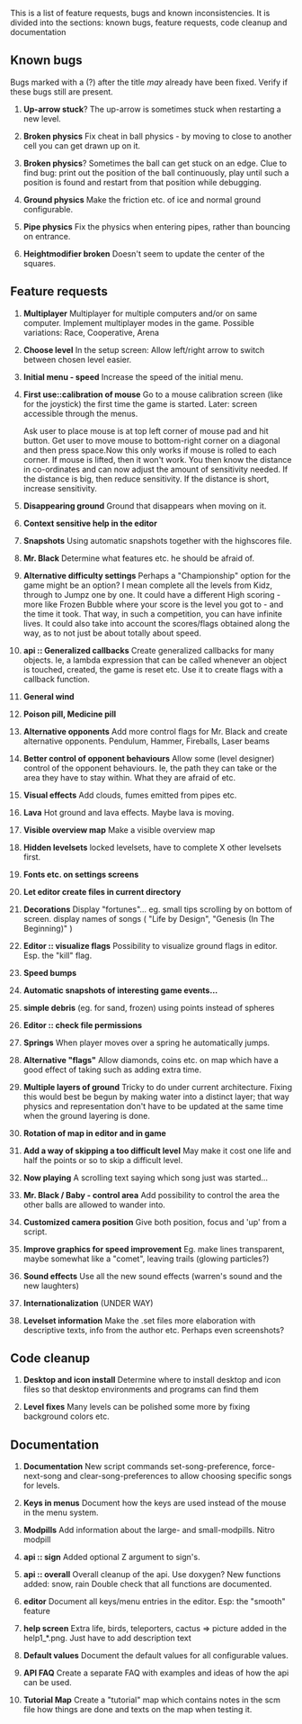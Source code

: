 This is a list of feature requests, bugs and known inconsistencies.
It is divided into the sections: known bugs, feature requests, 
code cleanup and documentation

## Known bugs

Bugs marked with a (?) after the title *may* already have been fixed. 
Verify if these bugs still are present.

1. **Up-arrow stuck**? The up-arrow is sometimes stuck when restarting a new 
level. 

1. **Broken physics** Fix cheat in ball physics - by moving to close to 
another cell you can get drawn up on it.

1. **Broken physics**? Sometimes the ball can get stuck on an edge. Clue to 
find bug: print out the position of the ball continuously, play until such a 
position is found and restart from that 
position while debugging.

1. **Ground physics** Make the friction etc. of ice and normal ground 
configurable.

1. **Pipe physics** Fix the physics when entering pipes, rather than bouncing 
on entrance.

1. **Heightmodifier broken** Doesn't seem to update the center of the squares.

## Feature requests


1. **Multiplayer** Multiplayer for multiple computers and/or on same computer.
Implement multiplayer modes in the game. Possible variations: Race, 
Cooperative, Arena

1. **Choose level** In the setup screen: Allow left/right arrow to switch 
between chosen level easier.

1. **Initial menu - speed** Increase the speed of the initial menu.

1. **First use::calibration of mouse** Go to a mouse calibration screen (like 
for the joystick) the first time the game is started. Later: screen 
accessible through the menus.

    Ask user to place mouse is at top left corner of mouse pad and hit button.
Get user to move mouse to bottom-right corner on a diagonal and then
press space.Now this only works if mouse is rolled to each corner.
If mouse is lifted, then it won't work. You then know the distance in
co-ordinates and can now adjust the amount of sensitivity needed. If the
distance is big, then reduce sensitivity. If the distance is short, increase
sensitivity.

1. **Disappearing ground** Ground that disappears when moving on it.

1. **Context sensitive help in the editor**

1. **Snapshots**  Using automatic snapshots together with the highscores file.

1. **Mr. Black** Determine what features etc. he should be afraid of.

1. **Alternative difficulty settings**  Perhaps a "Championship" option for 
the game might be an option? I mean complete all the levels from Kidz, 
through to Jumpz one by one. It could have a different High scoring - more 
like Frozen Bubble where your score is the level you got to - and the time it 
took. That way, in such a competition, you can have infinite lives. It could 
also take into account the scores/flags obtained along the way, as to not 
just be about totally about speed.

1. **api :: Generalized callbacks** Create generalized callbacks for many 
objects. Ie, a lambda expression that can be called whenever an object is 
touched, created, the game is reset etc. Use it to create flags with a 
callback function.

1. **General wind**

1. **Poison pill, Medicine pill**

1. **Alternative opponents** Add more control flags for Mr. Black and create 
alternative opponents. Pendulum, Hammer, Fireballs, Laser beams

1. **Better control of opponent behaviours** Allow some (level designer) 
control of the opponent behaviours. Ie, the path they can take or the area 
they have to stay within. What they are afraid of etc.

1. **Visual effects** Add clouds, fumes emitted from pipes etc.

1. **Lava** Hot ground and lava effects. Maybe lava is moving.

1. **Visible overview map** Make a visible overview map

1. **Hidden levelsets** locked levelsets, have to complete X other levelsets 
first.

1. **Fonts etc. on settings screens**

1. **Let editor create files in current directory**

1. **Decorations** Display "fortunes"... eg. small tips scrolling by on 
bottom of screen. display names of songs ( "Life by Design", "Genesis (In The 
Beginning)" )

1. **Editor :: visualize flags** Possibility to visualize ground flags in 
editor. Esp. the "kill" flag.

1. **Speed bumps**

1. **Automatic snapshots of interesting game events...**

1. **simple debris** (eg. for sand, frozen) using points instead of 
spheres

1. **Editor :: check file permissions**

1. **Springs** When player moves over a spring he automatically jumps.

1. **Alternative "flags"** Allow diamonds, coins etc. on map which have a 
good effect of taking such as adding extra time.

1. **Multiple layers of ground** Tricky to do under current architecture. 
Fixing this would best be begun by making water into a distinct layer; that 
way physics and representation don't have to be updated at the same time when 
the ground layering is done.

1. **Rotation of map in editor and in game**

1. **Add a way of skipping a too difficult level** May make it cost one life 
and half the points or so to skip a difficult level. 

1. **Now playing** A scrolling text saying which song just was started...

1. **Mr. Black / Baby - control area** Add possibility to control the area 
the other balls are allowed to wander into.

1. **Customized camera position** Give both position, focus and 'up' from a 
script.

1. **Improve graphics for speed improvement** Eg. make lines transparent, 
maybe somewhat like a "comet", leaving trails (glowing particles?)

1. **Sound effects** Use all the new sound effects (warren's sound and the 
new laughters)

1. **Internationalization**   (UNDER WAY)

1. **Levelset information** Make the .set files more elaboration with 
descriptive texts, info from the author etc.  Perhaps even screenshots?

## Code cleanup

1. **Desktop and icon install** Determine where to install desktop and icon
files so that desktop environments and programs can find them

1. **Level fixes** Many levels can be polished some more by fixing background 
colors etc.


## Documentation


1. **Documentation** New script commands set-song-preference, force-next-song 
and clear-song-preferences to allow choosing specific songs for levels.

1. **Keys in menus** Document how the keys are used instead of the mouse in 
the menu system.

1. **Modpills** Add information about the large- and small-modpills. Nitro 
modpill

1. **api :: sign** Added optional Z argument to sign's.

1. **api :: overall** Overall cleanup of the api. Use doxygen? New functions 
added: snow, rain Double check that all functions are documented.

1. **editor** Document all keys/menu entries in the editor. Esp: the "smooth" 
feature

1. **help screen** Extra life, birds, teleporters, cactus  => picture added 
in the help1_*.png. Just have to add description text

1. **Default values** Document the default values for all configurable values.

1. **API FAQ** Create a separate FAQ with examples and ideas of how the api 
can be used.

1. **Tutorial Map** Create a "tutorial" map which contains notes in the scm 
file how things are done and texts on the map when testing it.

